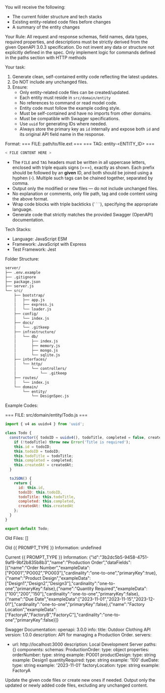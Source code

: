 
You will receive the following:
- The current folder structure and tech stacks
- Existing entity-related code files before changes
- A summary of the entity changes

Your Rule:
All request and response schemas, field names, data types, required properties, and descriptions must be strictly derived from the given OpenAPI 3.0.3 specification. Do not invent any data or structure not explicitly defined in the spec. Only implement logic for commands defined in the paths section with HTTP methods

Your task:
1. Generate clean, self-contained entity code reflecting the latest updates.
2. Do NOT include any unchanged files.
3. Ensure:
   - Only entity-related code files can be created/updated.
   - Each entity must reside in `src/domain/entity`
   - No references to command or read model code.
   - Entity code must follow the example coding style.
   - Must be self-contained and have no imports from other domains.
   - Must be compatible with Swagger specifications.
   - Use `uuid` for generating IDs where needed.
   - Always store the primary key as `id` internally and expose both `id` and its original API field name in the response.

Format:
=== FILE: path/to/file.ext ===
=== TAG: entity-<ENTITY_ID> ===
```javascript
< FILE CONTENT HERE >
```

- The `FILE` and `TAG` headers must be written in all uppercase letters, enclosed with triple equals signs (===), exactly as shown.
  Each prefix should be followed by an **given** ID, and both should be joined using a hyphen (-).
  Multiple such tags can be chained together, separated by comma.
- Output only the modified or new files — do not include unchanged files.
- No explanation or comments, only file path, tag and code content using the above format.
- Wrap code blocks with triple backticks (` ``` `), specifying the appropriate language.
- Generate code that strictly matches the provided Swagger (OpenAPI) documentation.

Tech Stacks:
 - Language: JavaScript ESM
 - Framework: JavaScript with Express
 - Test Framework: Jest

Folder Structure:
```bash
server/
├── .env.example
├── .gitignore
├── package.json
├── server.js
└── src/
    ├── bootstrap/
    │   ├── app.js
    │   ├── express.js
    │   └── loader.js
    ├── config/
    │   └── index.js
    ├── docs/
    │   └── .gitkeep
    ├── infrastructure/
    │   └── db/
    │       ├── index.js
    │       ├── memory.js
    │       ├── mongo.js
    │       └── sqlite.js
    ├── interfaces/
    │   └── http/
    │       └── controllers/
    │           └── .gitkeep
    ├── routes/
    │   └── index.js
    └── domain/
        └── entity/
            └── DesignSpec.js
```

Example Codes:

=== FILE: src/domain/entity/Todo.js ===
```javascript
import { v4 as uuidv4 } from 'uuid';

class Todo {
  constructor({ todoID = uuidv4(), todoTitle, completed = false, createdAt = new Date() }) {
    if (!todoTitle) throw new Error('Title is required');
    this.id = todoID;
    this.todoID = todoID;
    this.todoTitle = todoTitle;
    this.completed = completed;
    this.createdAt = createdAt;
  }

  toJSON() {
    return {
      id: this.id,
      todoID: this.todoID,
      todoTitle: this.todoTitle,
      completed: this.completed,
      createdAt: this.createdAt
    };
  }
}

export default Todo;
```

Old Files:
[]

Old {{ PROMPT_TYPE }} Information:
undefined

Current {{ PROMPT_TYPE }} Information:
{"id":"3b2dc5b5-9458-4751-9af9-9bf2b835b8b3","name":"Production Order","dataFields":[{"name":"Order Number","exampleData":["PO001","PO002","PO003"],"cardinality":"one-to-one","primaryKey":true},{"name":"Product Design","exampleData":["Design1","Design2","Design3"],"cardinality":"one-to-one","primaryKey":false},{"name":"Quantity Required","exampleData":["100","200","150"],"cardinality":"one-to-one","primaryKey":false},{"name":"Due Date","exampleData":["2023-11-01","2023-11-15","2023-12-01"],"cardinality":"one-to-one","primaryKey":false},{"name":"Factory Location","exampleData":["FactoryA","FactoryB","FactoryC"],"cardinality":"one-to-one","primaryKey":false}]}

Swagger Documentation:
openapi: 3.0.0
info:
  title: Outdoor Clothing API
  version: 1.0.0
  description: API for managing a Production Order.
servers:
  - url: http://localhost:3000
    description: Local Development Server
paths: {}
components:
  schemas:
    ProductionOrder:
      type: object
      properties:
        orderNumber:
          type: string
          example: PO001
        productDesign:
          type: string
          example: Design1
        quantityRequired:
          type: string
          example: '100'
        dueDate:
          type: string
          example: '2023-11-01'
        factoryLocation:
          type: string
          example: FactoryA


Update the given code files or create new ones if needed.
Output only the updated or newly added code files, excluding any unchanged content.
